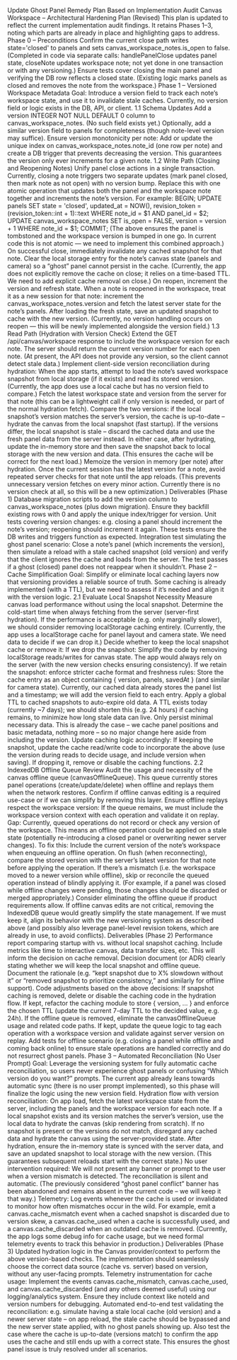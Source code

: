 Update Ghost Panel Remedy Plan Based on Implementation Audit
Canvas Workspace – Architectural Hardening Plan (Revised)
This plan is updated to reflect the current implementation audit findings. It retains Phases 1–3, noting which parts are already in place and highlighting gaps to address.
Phase 0 – Preconditions
Confirm the current close path writes state='closed' to panels and sets canvas_workspace_notes.is_open to false. (Completed in code via separate calls: handlePanelClose updates panel state, closeNote updates workspace note; not yet done in one transaction or with any versioning.)
Ensure tests cover closing the main panel and verifying the DB row reflects a closed state. (Existing logic marks panels as closed and removes the note from the workspace.)
Phase 1 – Versioned Workspace Metadata
Goal: Introduce a version field to track each note’s workspace state, and use it to invalidate stale caches. Currently, no version field or logic exists in the DB, API, or client.
1.1 Schema Updates
Add a version INTEGER NOT NULL DEFAULT 0 column to canvas_workspace_notes. (No such field exists yet.) Optionally, add a similar version field to panels for completeness (though note-level version may suffice).
Ensure version monotonicity per note: Add or update the unique index on canvas_workspace_notes.note_id (one row per note) and create a DB trigger that prevents decreasing the version. This guarantees the version only ever increments for a given note.
1.2 Write Path (Closing and Reopening Notes)
Unify panel close actions in a single transaction. Currently, closing a note triggers two separate updates (mark panel closed, then mark note as not open) with no version bump. Replace this with one atomic operation that updates both the panel and the workspace note together and increments the note’s version. For example:
BEGIN;
UPDATE panels 
  SET state = 'closed', updated_at = NOW(), 
      revision_token = (revision_token::int + 1)::text 
  WHERE note_id = $1 AND panel_id = $2;
UPDATE canvas_workspace_notes 
  SET is_open = FALSE, version = version + 1 
  WHERE note_id = $1;
COMMIT;
(The above ensures the panel is tombstoned and the workspace version is bumped in one go. In current code this is not atomic — we need to implement this combined approach.)
On successful close, immediately invalidate any cached snapshot for that note. Clear the local storage entry for the note’s canvas state (panels and camera) so a “ghost” panel cannot persist in the cache. (Currently, the app does not explicitly remove the cache on close; it relies on a time-based TTL. We need to add explicit cache removal on close.)
On reopen, increment the version and refresh state. When a note is reopened in the workspace, treat it as a new session for that note: increment the canvas_workspace_notes.version and fetch the latest server state for the note’s panels. After loading the fresh state, save an updated snapshot to cache with the new version. (Currently, no version handling occurs on reopen — this will be newly implemented alongside the version field.)
1.3 Read Path (Hydration with Version Check)
Extend the GET /api/canvas/workspace response to include the workspace version for each note. The server should return the current version number for each open note. (At present, the API does not provide any version, so the client cannot detect stale data.)
Implement client-side version reconciliation during hydration:
When the app starts, attempt to load the note’s saved workspace snapshot from local storage (if it exists) and read its stored version. (Currently, the app does use a local cache but has no version field to compare.)
Fetch the latest workspace state and version from the server for that note (this can be a lightweight call if only version is needed, or part of the normal hydration fetch).
Compare the two versions: if the local snapshot’s version matches the server’s version, the cache is up-to-date – hydrate the canvas from the local snapshot (fast startup). If the versions differ, the local snapshot is stale – discard the cached data and use the fresh panel data from the server instead.
In either case, after hydrating, update the in-memory store and then save the snapshot back to local storage with the new version and data. (This ensures the cache will be correct for the next load.)
Memoize the version in memory (per note) after hydration. Once the current session has the latest version for a note, avoid repeated server checks for that note until the app reloads. (This prevents unnecessary version fetches on every minor action. Currently there is no version check at all, so this will be a new optimization.)
Deliverables (Phase 1)
Database migration scripts to add the version column to canvas_workspace_notes (plus down migration). Ensure they backfill existing rows with 0 and apply the unique index/trigger for version.
Unit tests covering version changes: e.g. closing a panel should increment the note’s version; reopening should increment it again. These tests ensure the DB writes and triggers function as expected.
Integration test simulating the ghost panel scenario: Close a note’s panel (which increments the version), then simulate a reload with a stale cached snapshot (old version) and verify that the client ignores the cache and loads from the server. The test passes if a ghost (closed) panel does not reappear when it shouldn’t.
Phase 2 – Cache Simplification
Goal: Simplify or eliminate local caching layers now that versioning provides a reliable source of truth. Some caching is already implemented (with a TTL), but we need to assess if it’s needed and align it with the version logic.
2.1 Evaluate Local Snapshot Necessity
Measure canvas load performance without using the local snapshot. Determine the cold-start time when always fetching from the server (server-first hydration). If the performance is acceptable (e.g. only marginally slower), we should consider removing localStorage caching entirely. (Currently, the app uses a localStorage cache for panel layout and camera state. We need data to decide if we can drop it.)
Decide whether to keep the local snapshot cache or remove it:
If we drop the snapshot: Simplify the code by removing localStorage reads/writes for canvas state. The app would always rely on the server (with the new version checks ensuring consistency).
If we retain the snapshot: enforce stricter cache format and freshness rules:
Store the cache entry as an object containing { version, panels, savedAt } (and similar for camera state). Currently, our cached data already stores the panel list and a timestamp; we will add the version field to each entry.
Apply a global TTL to cached snapshots to auto-expire old data. A TTL exists today (currently ~7 days); we should shorten this (e.g. 24 hours) if caching remains, to minimize how long stale data can live.
Only persist minimal necessary data. This is already the case – we cache panel positions and basic metadata, nothing more – so no major change here aside from including the version.
Update caching logic accordingly: If keeping the snapshot, update the cache read/write code to incorporate the above (use the version during reads to decide usage, and include version when saving). If dropping it, remove or disable the caching functions.
2.2 IndexedDB Offline Queue Review
Audit the usage and necessity of the canvas offline queue (canvasOfflineQueue). This queue currently stores panel operations (create/update/delete) when offline and replays them when the network restores. Confirm if offline canvas editing is a required use-case or if we can simplify by removing this layer.
Ensure offline replays respect the workspace version: If the queue remains, we must include the workspace version context with each operation and validate it on replay. Gap: Currently, queued operations do not record or check any version of the workspace. This means an offline operation could be applied on a stale state (potentially re-introducing a closed panel or overwriting newer server changes). To fix this:
Include the current version of the note’s workspace when enqueuing an offline operation.
On flush (when reconnecting), compare the stored version with the server’s latest version for that note before applying the operation. If there’s a mismatch (i.e. the workspace moved to a newer version while offline), skip or reconcile the queued operation instead of blindly applying it. (For example, if a panel was closed while offline changes were pending, those changes should be discarded or merged appropriately.)
Consider eliminating the offline queue if product requirements allow. If offline canvas edits are not critical, removing the IndexedDB queue would greatly simplify the state management. If we must keep it, align its behavior with the new versioning system as described above (and possibly also leverage panel-level revision tokens, which are already in use, to avoid conflicts).
Deliverables (Phase 2)
Performance report comparing startup with vs. without local snapshot caching. Include metrics like time to interactive canvas, data transfer sizes, etc. This will inform the decision on cache removal.
Decision document (or ADR) clearly stating whether we will keep the local snapshot and offline queue. Document the rationale (e.g. “kept snapshot due to X% slowdown without it” or “removed snapshot to prioritize consistency,” and similarly for offline support).
Code adjustments based on the above decisions:
If snapshot caching is removed, delete or disable the caching code in the hydration flow. If kept, refactor the caching module to store { version, ... } and enforce the chosen TTL (update the current 7-day TTL to the decided value, e.g. 24h).
If the offline queue is removed, eliminate the canvasOfflineQueue usage and related code paths. If kept, update the queue logic to tag each operation with a workspace version and validate against server version on replay. Add tests for offline scenario (e.g. closing a panel while offline and coming back online) to ensure stale operations are handled correctly and do not resurrect ghost panels.
Phase 3 – Automated Reconciliation (No User Prompt)
Goal: Leverage the versioning system for fully automatic cache reconciliation, so users never experience ghost panels or confusing “Which version do you want?” prompts. The current app already leans towards automatic sync (there is no user prompt implemented), so this phase will finalize the logic using the new version field.
Hydration flow with version reconciliation:
On app load, fetch the latest workspace state from the server, including the panels and the workspace version for each note.
If a local snapshot exists and its version matches the server’s version, use the local data to hydrate the canvas (skip rendering from scratch).
If no snapshot is present or the versions do not match, disregard any cached data and hydrate the canvas using the server-provided state.
After hydration, ensure the in-memory state is synced with the server data, and save an updated snapshot to local storage with the new version. (This guarantees subsequent reloads start with the correct state.)
No user intervention required: We will not present any banner or prompt to the user when a version mismatch is detected. The reconciliation is silent and automatic. (The previously considered “ghost panel conflict” banner has been abandoned and remains absent in the current code – we will keep it that way.)
Telemetry: Log events whenever the cache is used or invalidated to monitor how often mismatches occur in the wild. For example, emit a canvas.cache_mismatch event when a cached snapshot is discarded due to version skew, a canvas.cache_used when a cache is successfully used, and a canvas.cache_discarded when an outdated cache is removed. (Currently, the app logs some debug info for cache usage, but we need formal telemetry events to track this behavior in production.)
Deliverables (Phase 3)
Updated hydration logic in the Canvas provider/context to perform the above version-based checks. The implementation should seamlessly choose the correct data source (cache vs. server) based on version, without any user-facing prompts.
Telemetry instrumentation for cache usage: Implement the events canvas.cache_mismatch, canvas.cache_used, and canvas.cache_discarded (and any others deemed useful) using our logging/analytics system. Ensure they include context like noteId and version numbers for debugging.
Automated end-to-end test validating the reconciliation: e.g. simulate having a stale local cache (old version) and a newer server state – on app reload, the stale cache should be bypassed and the new server state applied, with no ghost panels showing up. Also test the case where the cache is up-to-date (versions match) to confirm the app uses the cache and still ends up with a correct state. This ensures the ghost panel issue is truly resolved under all scenarios.
